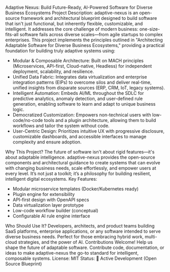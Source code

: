 Adaptive Nexus: Build Future-Ready, AI-Powered Software for Diverse Business Ecosystems
Project Description:
adaptive-nexus is an open-source framework and architectural blueprint designed to build software that isn't just functional, but inherently flexible, customizable, and intelligent. It addresses the core challenge of modern business: one-size-fits-all software fails across diverse scales—from agile startups to complex enterprises.
This project implements the principles outlined in "Architecting Adaptable Software for Diverse Business Ecosystems," providing a practical foundation for building truly adaptive systems using:

* Modular & Composable Architecture: Built on MACH principles (Microservices, API-first, Cloud-native, Headless) for independent deployment, scalability, and resilience.
* Unified Data Fabric: Integrates data virtualization and enterprise integration patterns (EIPs) to overcome silos and deliver real-time, unified insights from disparate sources (ERP, CRM, IoT, legacy systems).
* Intelligent Automation: Embeds AI/ML throughout the SDLC for predictive analytics, anomaly detection, and user-defined rule generation, enabling software to learn and adapt to unique business logic.
* Democratized Customization: Empowers non-technical users with low-code/no-code tools and a plugin architecture, allowing them to build workflows and tailor the system without code.
* User-Centric Design: Prioritizes intuitive UX with progressive disclosure, customizable dashboards, and accessible interfaces to manage complexity and ensure adoption.

Why This Project?
The future of software isn't about rigid features—it's about adaptable intelligence. adaptive-nexus provides the open-source components and architectural guidance to create systems that can evolve with changing business needs, scale effortlessly, and empower users at every level. It’s not just a toolkit; it’s a philosophy for building resilient, intelligent digital ecosystems.
Key Features:

* Modular microservice templates (Docker/Kubernetes ready)
* Plugin engine for extensibility
* API-first design with OpenAPI specs
* Data virtualization layer prototype
* Low-code workflow builder (conceptual)
* Configurable AI rule engine interface

Who Should Use It?
Developers, architects, and product teams building SaaS platforms, enterprise applications, or any software intended to serve diverse business needs. Perfect for those embracing hybrid work, multi-cloud strategies, and the power of AI.
Contributions Welcome!
Help us shape the future of adaptable software. Contribute code, documentation, or ideas to make adaptive-nexus the go-to standard for intelligent, composable systems.
License: MIT
Status: 🚀 Active Development (Open Source Blueprint)
